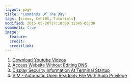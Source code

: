 ```yaml
---
layout: page
title: "Commands Of The Day"
tags: [Linux, CentOS, Tutorials]
modified: 2015-05-20T17:10:00.12345-05:30
comments: true
image:
  feature:
  credit:
  creditlink:
---
```



1. <a href="/linux/commandsoftheday/download-youtube-videos/"> Download Youtube Videos </a>
1. <a href="/linux/commandsoftheday/access-website-without-editing-dns/"> Access Website Without Editing DNS </a>
1. <a href="/linux/commandsoftheday/display-security-information-at-terminal-startup/"> Display Security Information At Terminal Startup </a>
1. <a href="/linux/commandsoftheday/vim-automatic-open-readonly-file-with-sudo-privilege/"> VIM - Automatic Open Readonly File With Sudo Privilege </a>
